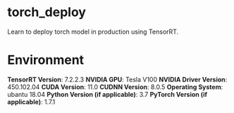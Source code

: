 # torch_deploy
Learn to deploy torch model in production using TensorRT.

# Environment
**TensorRT Version**: 7.2.2.3
**NVIDIA GPU**: Tesla V100
**NVIDIA Driver Version**: 450.102.04
**CUDA Version**: 11.0
**CUDNN Version**: 8.0.5
**Operating System**: ubantu 18.04
**Python Version (if applicable)**: 3.7
**PyTorch Version (if applicable)**: 1.7.1
